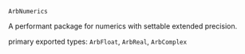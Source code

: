 ```
ArbNumerics
```

A performant package for numerics with settable extended precision.

primary exported types: `ArbFloat`, `ArbReal`, `ArbComplex`
